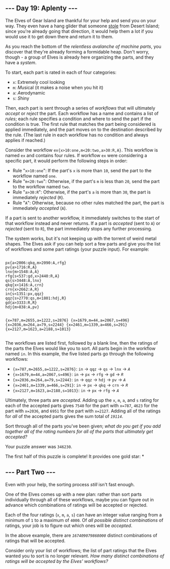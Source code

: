 <h2>--- Day 19: Aplenty ---</h2>
<p>
  The Elves of Gear Island are thankful for your help and send you on your way.
  They even have a hang glider that someone <a href="9">stole</a> from Desert
  Island; since you're already going that direction, it would help them a lot if
  you would use it to get down there and return it to them.
</p>
<p>
  As you reach the bottom of the
  <em>relentless avalanche of machine parts</em>, you discover that they're
  already forming a formidable heap. Don't worry, though - a group of Elves is
  already here organizing the parts, and they have a
  <span
    title="This part sparks joy. This part sparks joy. This part ALSO sparks joy... I think we need a different system."
    ><em>system</em></span
  >.
</p>
<p>To start, each part is rated in each of four categories:</p>
<ul>
  <li><code>x</code>: E<em>x</em>tremely cool looking</li>
  <li><code>m</code>: <em>M</em>usical (it makes a noise when you hit it)</li>
  <li><code>a</code>: <em>A</em>erodynamic</li>
  <li><code>s</code>: <em>S</em>hiny</li>
</ul>
<p>
  Then, each part is sent through a series of <em>workflows</em> that will
  ultimately <em>accept</em> or <em>reject</em> the part. Each workflow has a
  name and contains a list of <em>rules</em>; each rule specifies a condition
  and where to send the part if the condition is true. The first rule that
  matches the part being considered is applied immediately, and the part moves
  on to the destination described by the rule. (The last rule in each workflow
  has no condition and always applies if reached.)
</p>
<p>
  Consider the workflow
  <code>ex{x&gt;10:one,m&lt;20:two,a&gt;30:R,A}</code>. This workflow is named
  <code>ex</code> and contains four rules. If workflow <code>ex</code> were
  considering a specific part, it would perform the following steps in order:
</p>
<ul>
  <li>
    Rule "<code>x&gt;10:one</code>": If the part's <code>x</code> is more than
    <code>10</code>, send the part to the workflow named <code>one</code>.
  </li>
  <li>
    Rule "<code>m&lt;20:two</code>": Otherwise, if the part's
    <code>m</code> is less than <code>20</code>, send the part to the workflow
    named <code>two</code>.
  </li>
  <li>
    Rule "<code>a&gt;30:R</code>": Otherwise, if the part's
    <code>a</code> is more than <code>30</code>, the part is immediately
    <em>rejected</em> (<code>R</code>).
  </li>
  <li>
    Rule "<code>A</code>": Otherwise, because no other rules matched the part,
    the part is immediately <em>accepted</em> (<code>A</code>).
  </li>
</ul>
<p>
  If a part is sent to another workflow, it immediately switches to the start of
  that workflow instead and never returns. If a part is
  <em>accepted</em> (sent to <code>A</code>) or <em>rejected</em> (sent to
  <code>R</code>), the part immediately stops any further processing.
</p>
<p>
  The system works, but it's not keeping up with the torrent of weird metal
  shapes. The Elves ask if you can help sort a few parts and give you the list
  of workflows and some part ratings (your puzzle input). For example:
</p>
<pre><code>
px{a&lt;2006:qkq,m&gt;2090:A,rfg}
pv{a&gt;1716:R,A}
lnx{m&gt;1548:A,A}
rfg{s&lt;537:gd,x&gt;2440:R,A}
qs{s&gt;3448:A,lnx}
qkq{x&lt;1416:A,crn}
crn{x&gt;2662:A,R}
in{s&lt;1351:px,qqz}
qqz{s&gt;2770:qs,m&lt;1801:hdj,R}
gd{a&gt;3333:R,R}
hdj{m&gt;838:A,pv}

{x=787,m=2655,a=1222,s=2876}
{x=1679,m=44,a=2067,s=496}
{x=2036,m=264,a=79,s=2244}
{x=2461,m=1339,a=466,s=291}
{x=2127,m=1623,a=2188,s=1013}
</code></pre>
<p>
  The workflows are listed first, followed by a blank line, then the ratings of
  the parts the Elves would like you to sort. All parts begin in the workflow
  named <code>in</code>. In this example, the five listed parts go through the
  following workflows:
</p>
<ul>
  <li>
    <code>{x=787,m=2655,a=1222,s=2876}</code>: <code>in</code> -&gt;
    <code>qqz</code> -&gt; <code>qs</code> -&gt; <code>lnx</code> -&gt;
    <code><em>A</em></code>
  </li>
  <li>
    <code>{x=1679,m=44,a=2067,s=496}</code>: <code>in</code> -&gt;
    <code>px</code> -&gt; <code>rfg</code> -&gt; <code>gd</code> -&gt;
    <code><em>R</em></code>
  </li>
  <li>
    <code>{x=2036,m=264,a=79,s=2244}</code>: <code>in</code> -&gt;
    <code>qqz</code> -&gt; <code>hdj</code> -&gt; <code>pv</code> -&gt;
    <code><em>A</em></code>
  </li>
  <li>
    <code>{x=2461,m=1339,a=466,s=291}</code>: <code>in</code> -&gt;
    <code>px</code> -&gt; <code>qkq</code> -&gt; <code>crn</code> -&gt;
    <code><em>R</em></code>
  </li>
  <li>
    <code>{x=2127,m=1623,a=2188,s=1013}</code>: <code>in</code> -&gt;
    <code>px</code> -&gt; <code>rfg</code> -&gt; <code><em>A</em></code>
  </li>
</ul>
<p>
  Ultimately, three parts are <em>accepted</em>. Adding up the <code>x</code>,
  <code>m</code>, <code>a</code>, and <code>s</code> rating for each of the
  accepted parts gives <code>7540</code> for the part with <code>x=787</code>,
  <code>4623</code> for the part with <code>x=2036</code>, and
  <code>6951</code> for the part with <code>x=2127</code>. Adding all of the
  ratings for <em>all</em> of the accepted parts gives the sum total of
  <code><em>19114</em></code
  >.
</p>
<p>
  Sort through all of the parts you've been given;
  <em
    >what do you get if you add together all of the rating numbers for all of
    the parts that ultimately get accepted?</em
  >
</p>
<p>Your puzzle answer was <code>346230</code>.</p>
<p class="day-success">
  The first half of this puzzle is complete! It provides one gold star: *
</p>
<h2 id="part2">--- Part Two ---</h2>
<p>
  Even with your help, the sorting process <em>still</em> isn't fast enough.
</p>
<p>
  One of the Elves comes up with a new plan: rather than sort parts individually
  through all of these workflows, maybe you can figure out in advance which
  combinations of ratings will be accepted or rejected.
</p>
<p>
  Each of the four ratings (<code>x</code>, <code>m</code>, <code>a</code>,
  <code>s</code>) can have an integer value ranging from a minimum of
  <code>1</code> to a maximum of <code>4000</code>. Of
  <em>all possible distinct combinations</em> of ratings, your job is to figure
  out which ones will be <em>accepted</em>.
</p>
<p>
  In the above example, there are
  <code><em>167409079868000</em></code> distinct combinations of ratings that
  will be accepted.
</p>
<p>
  Consider only your list of workflows; the list of part ratings that the Elves
  wanted you to sort is no longer relevant.
  <em
    >How many distinct combinations of ratings will be accepted by the Elves'
    workflows?</em
  >
</p>
